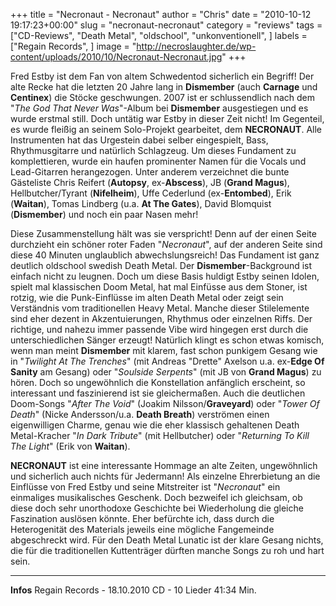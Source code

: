 +++
title = "Necronaut - Necronaut"
author = "Chris"
date = "2010-10-12 19:17:23+00:00"
slug = "necronaut-necronaut"
category = "reviews"
tags = ["CD-Reviews", "Death Metal", "oldschool", "unkonventionell", ]
labels = ["Regain Records", ]
image = "http://necroslaughter.de/wp-content/uploads/2010/10/Necronaut-Necronaut.jpg"
+++

Fred Estby ist dem Fan von altem Schwedentod sicherlich ein Begriff! Der alte Recke hat die letzten 20 Jahre lang in **Dismember** (auch **Carnage** und **Centinex**) die Stöcke geschwungen. 2007 ist er schlussendlich nach dem "_The God That Never Was_"-Album bei **Dismember** ausgestiegen und es wurde erstmal still. Doch untätig war Estby in dieser Zeit nicht! Im Gegenteil, es wurde fleißig an seinem Solo-Projekt gearbeitet, dem **NECRONAUT**. Alle Instrumenten hat das Urgestein dabei selber eingespielt, Bass, Rhythmusgitarre und natürlich Schlagzeug. Um dieses Fundament zu komplettieren, wurde ein haufen prominenter Namen für die Vocals und Lead-Gitarren herangezogen. Unter anderem verzeichnet die bunte Gästeliste Chris Reifert (**Autopsy**, ex-**Abscess**), JB (**Grand Magus**), Hellbutcher/Tyrant (**Nifelheim**), Uffe Cederlund (ex-**Entombed**), Erik (**Waitan**), Tomas Lindberg (u.a. **At The Gates**), David Blomquist (**Dismember**) und noch ein paar Nasen mehr!

Diese Zusammenstellung hält was sie verspricht! Denn auf der einen Seite durchzieht ein schöner roter Faden "_Necronaut_", auf der anderen Seite sind diese 40 Minuten unglaublich abwechslungsreich! Das Fundament ist ganz deutlich oldschool swedish Death Metal. Der **Dismember**-Background ist einfach nicht zu leugnen. Doch um diese Basis huldigt Estby seinen Idolen, spielt mal klassischen Doom Metal, hat mal Einfüsse aus dem Stoner, ist rotzig, wie die Punk-Einflüsse im alten Death Metal oder zeigt sein Verständnis vom traditionellen Heavy Metal. Manche dieser Stilelemente sind eher dezent in Akzentuierungen, Rhythmus oder einzelnen Riffs. Der richtige, und nahezu immer passende Vibe wird hingegen erst durch die unterschiedlichen Sänger erzeugt!
Natürlich klingt es schon etwas komisch, wenn man meint **Dismember** mit klarem, fast schon punkigem Gesang wie in "_Twilight At The Trenches_" (mit Andreas "Drette" Axelson u.a. ex-**Edge Of Sanity** am Gesang) oder "_Soulside Serpents_" (mit JB von **Grand Magus**) zu hören. Doch so ungewöhnlich die Konstellation anfänglich erscheint, so interessant und faszinierend ist sie gleichermaßen. Auch die deutlichen Doom-Songs "_After The Void_" (Joakim Nilsson/**Graveyard**) oder "_Tower Of Death_" (Nicke Andersson/u.a. **Death Breath**) verströmen einen eigenwilligen Charme, genau wie die eher klassisch gehaltenen Death Metal-Kracher "_In Dark Tribute_" (mit Hellbutcher) oder "_Returning To Kill The Light_" (Erik von **Waitan**).

**NECRONAUT** ist eine interessante Hommage an alte Zeiten, ungewöhnlich und sicherlich auch nichts für Jedermann! Als einzelne Ehrerbietung an die Einflüsse von Fred Estby und seine Mitstreiter ist "_Necronaut_" ein einmaliges musikalisches Geschenk. Doch bezweifel ich gleichsam, ob diese doch sehr unorthodoxe Geschichte bei Wiederholung die gleiche Faszination auslösen könnte. Eher befürchte ich, dass durch die Heterogenität des Materials jeweils eine mögliche Fangemeinde abgeschreckt wird. Für den Death Metal Lunatic ist der klare Gesang nichts, die für die traditionellen Kuttenträger dürften manche Songs zu roh und hart sein.





---
**Infos**
Regain Records - 18.10.2010
CD - 10 Lieder 41:34 Min.
